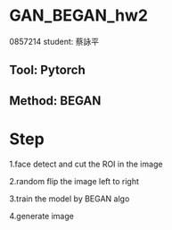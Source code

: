 # GAN_BEGAN_hw2
0857214 student: 蔡詠平


## Tool: Pytorch
## Method: BEGAN

# Step
1.face detect and cut the ROI in the image

2.random flip the image left to right

3.train the model by BEGAN algo

4.generate image

